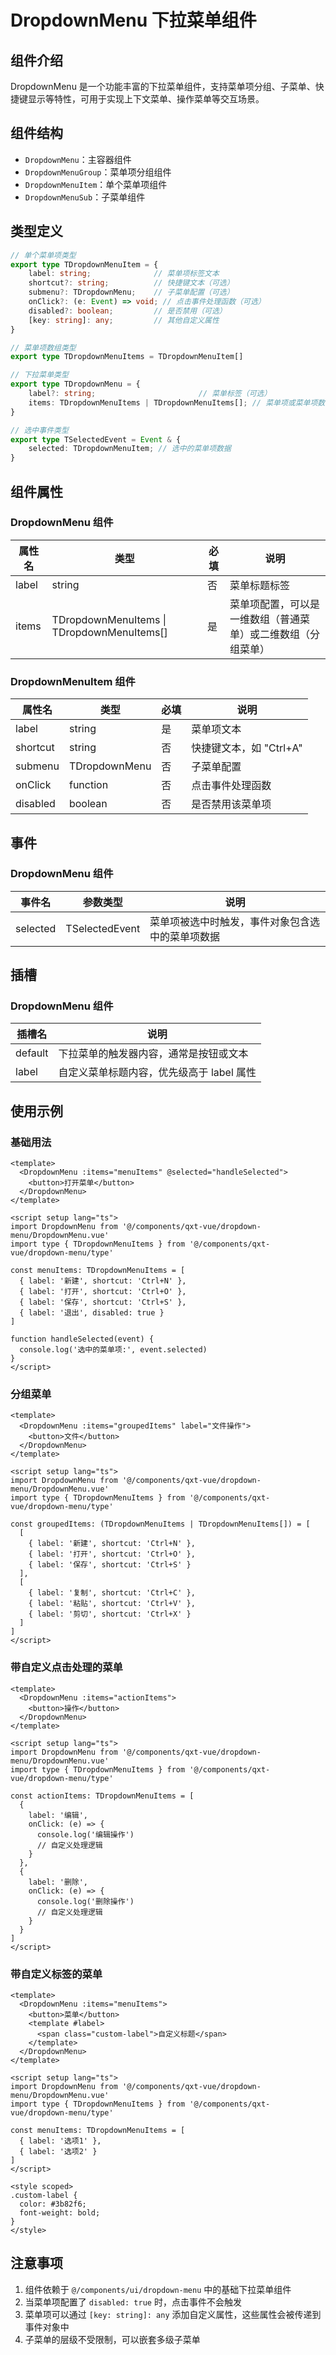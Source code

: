 # DropdownMenu 下拉菜单组件

## 组件介绍

DropdownMenu 是一个功能丰富的下拉菜单组件，支持菜单项分组、子菜单、快捷键显示等特性，可用于实现上下文菜单、操作菜单等交互场景。

## 组件结构

- `DropdownMenu`：主容器组件
- `DropdownMenuGroup`：菜单项分组组件
- `DropdownMenuItem`：单个菜单项组件
- `DropdownMenuSub`：子菜单组件

## 类型定义

```typescript
// 单个菜单项类型
export type TDropdownMenuItem = {
    label: string;              // 菜单项标签文本
    shortcut?: string;          // 快捷键文本（可选）
    submenu?: TDropdownMenu;    // 子菜单配置（可选）
    onClick?: (e: Event) => void; // 点击事件处理函数（可选）
    disabled?: boolean;         // 是否禁用（可选）
    [key: string]: any;         // 其他自定义属性
}

// 菜单项数组类型
export type TDropdownMenuItems = TDropdownMenuItem[]

// 下拉菜单类型
export type TDropdownMenu = {
    label?: string;                       // 菜单标签（可选）
    items: TDropdownMenuItems | TDropdownMenuItems[]; // 菜单项或菜单项数组
}

// 选中事件类型
export type TSelectedEvent = Event & {
    selected: TDropdownMenuItem; // 选中的菜单项数据
}
```

## 组件属性

### DropdownMenu 组件

| 属性名 | 类型 | 必填 | 说明 |
|-------|------|------|------|
| label | string | 否 | 菜单标题标签 |
| items | TDropdownMenuItems \| TDropdownMenuItems[] | 是 | 菜单项配置，可以是一维数组（普通菜单）或二维数组（分组菜单） |

### DropdownMenuItem 组件

| 属性名 | 类型 | 必填 | 说明 |
|-------|------|------|------|
| label | string | 是 | 菜单项文本 |
| shortcut | string | 否 | 快捷键文本，如 "Ctrl+A" |
| submenu | TDropdownMenu | 否 | 子菜单配置 |
| onClick | function | 否 | 点击事件处理函数 |
| disabled | boolean | 否 | 是否禁用该菜单项 |

## 事件

### DropdownMenu 组件

| 事件名 | 参数类型 | 说明 |
|-------|---------|------|
| selected | TSelectedEvent | 菜单项被选中时触发，事件对象包含选中的菜单项数据 |

## 插槽

### DropdownMenu 组件

| 插槽名 | 说明 |
|-------|------|
| default | 下拉菜单的触发器内容，通常是按钮或文本 |
| label | 自定义菜单标题内容，优先级高于 label 属性 |

## 使用示例

### 基础用法

```vue
<template>
  <DropdownMenu :items="menuItems" @selected="handleSelected">
    <button>打开菜单</button>
  </DropdownMenu>
</template>

<script setup lang="ts">
import DropdownMenu from '@/components/qxt-vue/dropdown-menu/DropdownMenu.vue'
import type { TDropdownMenuItems } from '@/components/qxt-vue/dropdown-menu/type'

const menuItems: TDropdownMenuItems = [
  { label: '新建', shortcut: 'Ctrl+N' },
  { label: '打开', shortcut: 'Ctrl+O' },
  { label: '保存', shortcut: 'Ctrl+S' },
  { label: '退出', disabled: true }
]

function handleSelected(event) {
  console.log('选中的菜单项:', event.selected)
}
</script>
```

### 分组菜单

```vue
<template>
  <DropdownMenu :items="groupedItems" label="文件操作">
    <button>文件</button>
  </DropdownMenu>
</template>

<script setup lang="ts">
import DropdownMenu from '@/components/qxt-vue/dropdown-menu/DropdownMenu.vue'
import type { TDropdownMenuItems } from '@/components/qxt-vue/dropdown-menu/type'

const groupedItems: (TDropdownMenuItems | TDropdownMenuItems[]) = [
  [
    { label: '新建', shortcut: 'Ctrl+N' },
    { label: '打开', shortcut: 'Ctrl+O' },
    { label: '保存', shortcut: 'Ctrl+S' }
  ],
  [
    { label: '复制', shortcut: 'Ctrl+C' },
    { label: '粘贴', shortcut: 'Ctrl+V' },
    { label: '剪切', shortcut: 'Ctrl+X' }
  ]
]
</script>
```

### 带自定义点击处理的菜单

```vue
<template>
  <DropdownMenu :items="actionItems">
    <button>操作</button>
  </DropdownMenu>
</template>

<script setup lang="ts">
import DropdownMenu from '@/components/qxt-vue/dropdown-menu/DropdownMenu.vue'
import type { TDropdownMenuItems } from '@/components/qxt-vue/dropdown-menu/type'

const actionItems: TDropdownMenuItems = [
  { 
    label: '编辑', 
    onClick: (e) => {
      console.log('编辑操作')
      // 自定义处理逻辑
    }
  },
  { 
    label: '删除', 
    onClick: (e) => {
      console.log('删除操作')
      // 自定义处理逻辑
    }
  }
]
</script>
```

### 带自定义标签的菜单

```vue
<template>
  <DropdownMenu :items="menuItems">
    <button>菜单</button>
    <template #label>
      <span class="custom-label">自定义标题</span>
    </template>
  </DropdownMenu>
</template>

<script setup lang="ts">
import DropdownMenu from '@/components/qxt-vue/dropdown-menu/DropdownMenu.vue'
import type { TDropdownMenuItems } from '@/components/qxt-vue/dropdown-menu/type'

const menuItems: TDropdownMenuItems = [
  { label: '选项1' },
  { label: '选项2' }
]
</script>

<style scoped>
.custom-label {
  color: #3b82f6;
  font-weight: bold;
}
</style>
```

## 注意事项

1. 组件依赖于 `@/components/ui/dropdown-menu` 中的基础下拉菜单组件
2. 当菜单项配置了 `disabled: true` 时，点击事件不会触发
3. 菜单项可以通过 `[key: string]: any` 添加自定义属性，这些属性会被传递到事件对象中
4. 子菜单的层级不受限制，可以嵌套多级子菜单